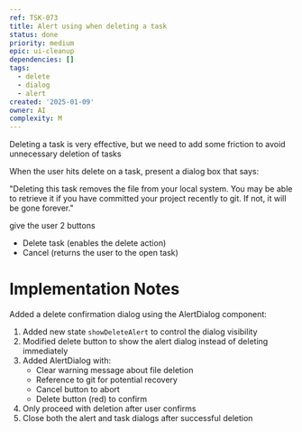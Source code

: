 ```yaml
---
ref: TSK-073
title: Alert using when deleting a task
status: done
priority: medium
epic: ui-cleanup
dependencies: []
tags:
  - delete
  - dialog
  - alert
created: '2025-01-09'
owner: AI
complexity: M
---
```

Deleting a task is very effective, but we need to add some friction to avoid unnecessary deletion of tasks

When the user hits delete on a task, present a dialog box that says:

"Deleting this task removes the file from your local system. You may be able to retrieve it if you have committed your project recently to git. If not, it will be gone forever."

give the user 2 buttons

- Delete task (enables the delete action)
- Cancel (returns the user to the open task)

# Implementation Notes

Added a delete confirmation dialog using the AlertDialog component:

1. Added new state `showDeleteAlert` to control the dialog visibility
2. Modified delete button to show the alert dialog instead of deleting immediately
3. Added AlertDialog with:
   - Clear warning message about file deletion
   - Reference to git for potential recovery
   - Cancel button to abort
   - Delete button (red) to confirm
4. Only proceed with deletion after user confirms
5. Close both the alert and task dialogs after successful deletion

